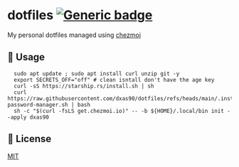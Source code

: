# dotfiles [![Generic badge](https://img.shields.io/badge/Version-v1.0.0-<COLOR>.svg)](https://shields.io/)

My personal dotfiles managed using [chezmoi](https://github.com/twpayne/chezmoi)

## 🚀 Usage

```console
  sudo apt update ; sudo apt install curl unzip git -y
  export SECRETS_OFF="off" # clean isntall don't have the age key
  curl -sS https://starship.rs/install.sh | sh
  curl https://raw.githubusercontent.com/dxas90/dotfiles/refs/heads/main/.install-password-manager.sh | bash
  sh -c "$(curl -fsLS get.chezmoi.io)" -- -b ${HOME}/.local/bin init --apply dxas90
```

## 📝 License

[MIT](https://github.com/dxas90/dotfiles/blob/master/LICENSE)
